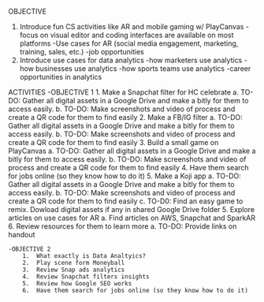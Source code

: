 OBJECTIVE
  1. Introduce fun CS activities like AR and mobile gaming w/ PlayCanvas
        -focus on visual editor and coding interfaces are available on most platforms
        -Use cases for AR (social media engagement, marketing, training, sales, etc.)
        -job opportunities
  2. Introduce use cases for data analytics
        -how marketers use analytics
        -how businesses use analytics
        -how sports teams use analytics
        -career opportunities in analytics
 
 
 ACTIVITIES
     -OBJECTIVE 1
         1.  Make a Snapchat filter for HC celebrate
                  a.  TO-DO: Gather all digital assets in a Google Drive and make a bitly for them to access easily.
                  b.  TO-DO: Make screenshots and video of process and create a QR code for them to find easily
         2.  Make a FB/IG filter 
                  a.  TO-DO: Gather all digital assets in a Google Drive and make a bitly for them to access easily.
                  b.  TO-DO: Make screenshots and video of process and create a QR code for them to find easily
         3.  Build a small game on PlayCanvas 
                  a.  TO-DO: Gather all digital assets in a Google Drive and make a bitly for them to access easily.
                  b.  TO-DO: Make screenshots and video of process and create a QR code for them to find easily
         4.  Have them search for jobs online (so they know how to do it)
         5.  Make a Koji app
                  a.  TO-DO: Gather all digital assets in a Google Drive and make a bitly for them to access easily.
                  b.  TO-DO: Make screenshots and video of process and create a QR code for them to find easily
                  c.  TO-D0: Find an easy game to remix.  Dowload digital assets if any in shared Google Drive folder
         5.  Explore articles on use cases for AR
                  a.  Find articles on AWS, Snapchat and SparkAR
         6.  Review resources for them to learn more 
                  a.  TO-DO:  Provide links on handout
    
    -OBJECTIVE 2
        1.  What exactly is Data Analtyics?  
        2.  Play scene form Moneyball  
        3.  Review Snap ads analytics
        4.  Review Snapchat filters insights
        5.  Review how Google SEO works
        6.  Have them search for jobs online (so they know how to do it)
        


 
